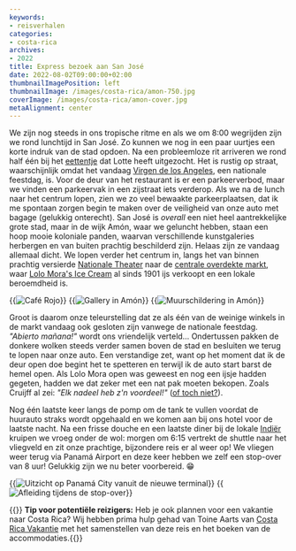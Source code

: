```yaml
---
keywords:
- reisverhalen
categories:
- costa-rica
archives:
- 2022
title: Express bezoek aan San José
date: 2022-08-02T09:00:00+02:00
thumbnailImagePosition: left
thumbnailImage: /images/costa-rica/amon-750.jpg
coverImage: /images/costa-rica/amon-cover.jpg
metaAlignment: center
---
```

We zijn nog steeds in ons tropische ritme en als we om 8:00 wegrijden zijn we rond lunchtijd in San José. Zo kunnen we nog in een paar uurtjes een korte indruk van de stad opdoen. Na een probleemloze rit arriveren we rond half één bij het [eettentje](https://g.page/caferojo) dat Lotte heeft uitgezocht. Het is rustig op straat, waarschijnlijk omdat het vandaag [Virgen de los Angeles](https://en.wikipedia.org/wiki/Virgen_de_los_Angeles), een nationale feestdag, is. Voor de deur van het restaurant is er een parkeerverbod, maar we vinden een parkeervak in een zijstraat iets verderop. Als we na de lunch naar het centrum lopen, zien we zo veel bewaakte parkeerplaatsen, dat ik me spontaan zorgen begin te maken over de veiligheid van onze auto met bagage (gelukkig onterecht). San José is _overall_ een niet heel aantrekkelijke grote stad, maar in de wijk Amón, waar we geluncht hebben, staan een hoop mooie koloniale panden, waarvan verschillende kunstgaleries herbergen en van buiten prachtig beschilderd zijn. Helaas zijn ze vandaag allemaal dicht. We lopen verder het centrum in, langs het van binnen prachtig versierde [Nationale Theater](https://goo.gl/maps/1d3u1RCmmgHPnjPS9) naar de [centrale overdekte markt](https://goo.gl/maps/Hmakz9YyQCi8gLjP8), waar [Lolo Mora's Ice Cream](https://goo.gl/maps/DR1ru2kZoh3UJykw6) al sinds 1901 ijs verkoopt en een lokale beroemdheid is.

{{<image classes="fig-33 fancybox" src="/images/costa-rica/san-jose-1.jpg" thumbnail="/images/costa-rica/san-jose-1-thumbnail.jpg" group="image-gallery" title="Café Rojo">}}
{{<image classes="fig-33 fancybox" src="/images/costa-rica/san-jose-2.jpg" thumbnail="/images/costa-rica/san-jose-2-thumbnail.jpg" group="image-gallery" title="Gallery in Amón">}}
{{<image classes="fig-33 fancybox clear" src="/images/costa-rica/san-jose-3.jpg" thumbnail="/images/costa-rica/san-jose-3-thumbnail.jpg" group="image-gallery" title="Muurschildering in Amón">}}

Groot is daarom onze teleurstelling dat ze als één van de weinige winkels in de markt vandaag ook gesloten zijn vanwege de nationale feestdag. _"Abierto mañana!"_ wordt ons vriendelijk verteld… Ondertussen pakken de donkere wolken steeds verder samen boven de stad en besluiten we terug te lopen naar onze auto. Een verstandige zet, want op het moment dat ik de deur open doe begint het te spetteren en terwijl ik de auto start barst de hemel open. Als Lolo Mora open was geweest en nog een ijsje hadden gegeten, hadden we dat zeker met een nat pak moeten bekopen. Zoals Cruijff al zei: _"Elk nadeel heb z'n voordeel!"_ ([of toch niet?](https://nos.nl/artikel/2223448-van-hanegem-ieder-nadeel-heeft-zijn-voordeel-is-niet-van-cruijff)).

Nog één laatste keer langs de pomp om de tank te vullen voordat de huurauto straks wordt opgehaald en we komen aan bij ons hotel voor de laatste nacht. Na een frisse douche en een laatste diner bij de lokale [Indiër](https://goo.gl/maps/n1MDo45mq43kxGDD8) kruipen we vroeg onder de wol: morgen om 6:15 vertrekt de shuttle naar het vliegveld en zit onze prachtige, bijzondere reis er al weer op! We vliegen weer terug via Panamá Airport en deze keer hebben we zelf een stop-over van 8 uur! Gelukkig zijn we nu beter voorbereid. 😁

{{<image classes="fig-50" src="/images/costa-rica/panama-city.jpg" thumbnail="/images/costa-rica/panama-city-thumbnail.jpg" group="inline-images" title="Uitzicht op Panamá City vanuit de nieuwe terminal">}}
{{<image classes="fig-50 clear" src="/images/costa-rica/slow-player.jpg" thumbnail="/images/costa-rica/slow-player-thumbnail.jpg" group="inline-images" title="Afleiding tijdens de stop-over">}}

{{<alert info>}} **Tip voor potentiële reizigers:** Heb je ook plannen voor een vakantie naar Costa Rica? Wij hebben prima hulp gehad van Toine Aarts van [Costa Rica Vakantie](https://www.costaricavakantie.nl) met het samenstellen van deze reis en het boeken van de accommodaties.{{</alert>}}